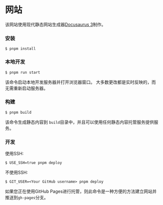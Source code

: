 # 网站

该网站使用现代静态网站生成器[Docusaurus 3](https://docusaurus.io/)制作。

### 安装

```
$ pnpm install
```

### 本地开发

```
$ pnpm run start
```

该命令启动本地开发服务器并打开浏览器窗口。
大多数更改都是实时反映的，而无需重新启动服务器。

### 构建

```
$ pnpm build
```

该命令生成静态内容到 `build`目录中，并且可以使用任何静态内容托管服务提供服务。

### 开发

使用SSH:

```
$ USE_SSH=true pnpm deploy
```

不使用SSH:

```
$ GIT_USER=<Your GitHub username> pnpm deploy
```

如果您正在使用GitHub Pages进行托管，则此命令是一种方便的方法建立网站并推送到`gh-pages`分支。